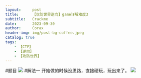 ```yaml
---
layout:     post
title:      【攻防世界逆向】game详解难度3
subtitle:   Crackme
date:       2023-09-30
author:     Corax
header-img: img/post-bg-coffee.jpeg
catalog: true
tags:
    - 【CTF】
    - 【逆向】
    - 【攻防世界】
---
```


#题目
![](https://typora-1321221957.cos.ap-shanghai.myqcloud.com/image1/202311020108712.png)
#解法一
开始做的时候没思路，直接硬玩，玩出来了。
![](https://typora-1321221957.cos.ap-shanghai.myqcloud.com/image1/202311020108713.png)
